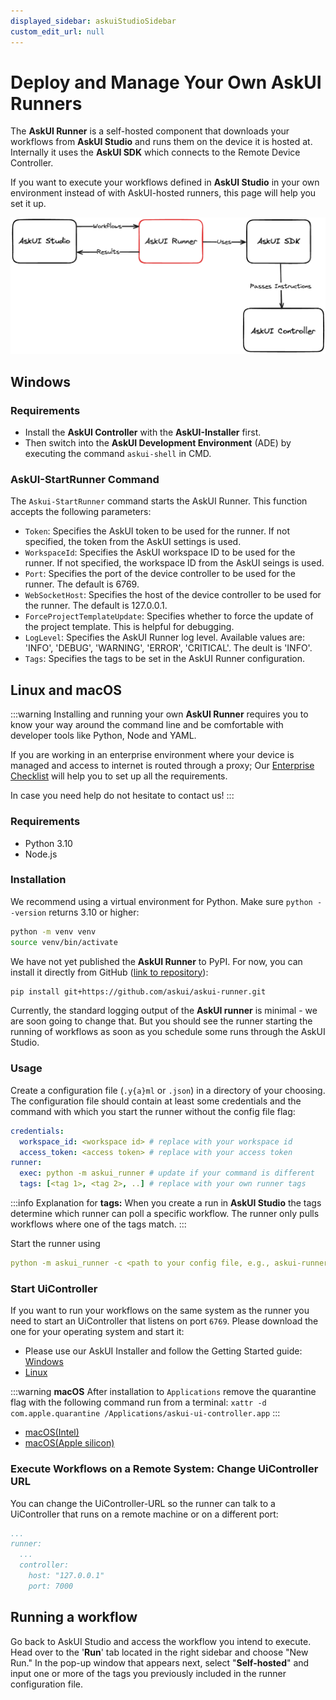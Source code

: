 ```yaml
---
displayed_sidebar: askuiStudioSidebar
custom_edit_url: null
---
```


# Deploy and Manage Your Own AskUI Runners
The **AskUI Runner** is a self-hosted component that downloads your workflows from **AskUI Studio** and runs them on the device it is hosted at. Internally it uses the **AskUI SDK** which connects to the Remote Device Controller.

If you want to execute your workflows defined in **AskUI Studio** in your own environment instead of with AskUI-hosted runners, this page will help you set it up.

![Architecture drawing how the AskUI-Runner fits into AskUI Studio, AskUI SDK and AskUI Remote Device Controller. The AskUI-Runner fetches Workflows from AskUI Studio and uploads the results back to it. The Runner uses the AskUI SDK which passes the instructions from the workflow steps to the AskUI Remote Device Controller.](../../general/02-Components/images/askui-runner-simple-architecture.png)

## Windows

### Requirements

- Install the **AskUI Controller** with the **AskUI-Installer** first.
- Then switch into the **AskUI Development Environment** (ADE) by executing the command `askui-shell` in CMD.

### AskUI-StartRunner Command

The `Askui-StartRunner` command starts the AskUI Runner. This function accepts the following parameters:

- `Token`: Specifies the AskUI token to be used for the runner. If not specified, the token from the AskUI settings is used.
- `WorkspaceId`: Specifies the AskUI workspace ID to be used for the runner. If not specified, the workspace ID from the AskUI seings is used.
- `Port`: Specifies the port of the device controller to be used for the runner. The default is 6769.
- `WebSocketHost`: Specifies the host of the device controller to be used for the runner. The default is 127.0.0.1.
- `ForceProjectTemplateUpdate`: Specifies whether to force the update of the project template. This is helpful for debugging.
- `LogLevel`: Specifies the AskUI Runner log level. Available values are: 'INFO', 'DEBUG', 'WARNING', 'ERROR', 'CRITICAL'. The deult is 'INFO'.
- `Tags`: Specifies the tags to be set in the AskUI Runner configuration.

## Linux and macOS

:::warning
Installing and running your own **AskUI Runner** requires you to know your way around the command line and be comfortable with developer tools like Python, Node and YAML.

If you are working in an enterprise environment where your device is managed and access to internet is routed through a proxy; Our [Enterprise Checklist](https://docs.askui.com/docs/general/Getting%20Started/enterprise-checklist) will help you to set up all the requirements.

In case you need help do not hesitate to contact us!
:::

### Requirements

- Python 3.10
- Node.js

### Installation

We recommend using a virtual environment for Python. Make sure `python --version` returns 3.10 or higher:

```bash
python -m venv venv
source venv/bin/activate
```

We have not yet published the **AskUI Runner** to PyPI. For now, you can install it directly from GitHub ([link to repository](https://github.com/askui/askui-runner)):

```bash
pip install git+https://github.com/askui/askui-runner.git
```

Currently, the standard logging output of the **AskUI runner** is minimal - we are soon going to change that. But you should see the runner starting the running of workflows as soon as you schedule some runs through the AskUI Studio.

### Usage

Create a configuration file (`.y{a}ml` or `.json`) in a directory of your choosing. The configuration file should contain at least some credentials and the command with which you start the runner without the config file flag:

```yaml
credentials:
  workspace_id: <workspace id> # replace with your workspace id
  access_token: <access token> # replace with your access token
runner:
  exec: python -m askui_runner # update if your command is different
  tags: [<tag 1>, <tag 2>, ..] # replace with your own runner tags
```

:::info
Explanation for **tags:** When you create a run in **AskUI Studio** the tags determine which runner can poll a specific workflow. The runner only pulls workflows where one of the tags match.
:::

Start the runner using

```yaml
python -m askui_runner -c <path to your config file, e.g., askui-runner.config.yaml>
```

### Start UiController

If you want to run your workflows on the same system as the runner you need to start an UiController that listens on port `6769`. Please download the one for your operating system and start it:

- Please use our AskUI Installer and follow the Getting Started guide: [Windows](../../general/01-Getting%20Started/Installing%20AskUI/getting-started.md)
- [Linux](https://files.askui.com/releases/askui-ui-controller/latest/linux/x64/askui-ui-controller.AppImage)

:::warning
**macOS** After installation to `Applications` remove the quarantine flag with the following command run from a terminal: `xattr -d com.apple.quarantine /Applications/askui-ui-controller.app`
:::

- [macOS(Intel)](https://files.askui.com/releases/askui-ui-controller/latest/darwin/x64/askui-ui-controller.dmg)
- [macOS(Apple silicon)](https://files.askui.com/releases/askui-ui-controller/latest/darwin/arm64/askui-ui-controller.dmg)

### Execute Workflows on a Remote System: Change UiController URL

You can change the UiController-URL so the runner can talk to a UiController that runs on a remote machine or on a different port:

```yaml
...
runner:
  ...
  controller:
    host: "127.0.0.1"
    port: 7000
```

## Running a workflow

Go back to AskUI Studio and access the workflow you intend to execute. Head over to the '**Run**' tab located in the right sidebar and choose "New Run." In the pop-up window that appears next, select "**Self-hosted**" and input one or more of the tags you previously included in the runner configuration file.
